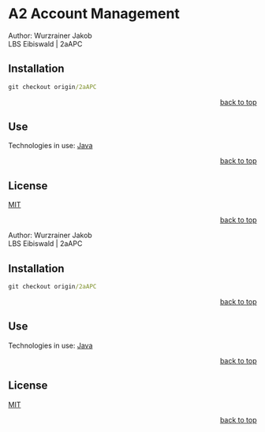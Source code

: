 # A2 Account Management

Author: Wurzrainer Jakob <br>
LBS Eibiswald | 2aAPC

## Installation

```cmd
git checkout origin/2aAPC
```

<p align="right"><a href="#readme-top">back to top</a></p>

## Use
Technologies in use:
<a href="https://www.java.com/en/">Java</a>

<p align="right"><a href="#readme-top">back to top</a></p>

## License

[MIT](https://choosealicense.com/licenses/mit/)
<p align="right"><a href="#readme-top">back to top</a></p>


Author: Wurzrainer Jakob <br>
LBS Eibiswald | 2aAPC

## Installation

```cmd
git checkout origin/2aAPC
```

<p align="right"><a href="#readme-top">back to top</a></p>

## Use
Technologies in use:
<a href="https://www.java.com/en/">Java</a>

<p align="right"><a href="#readme-top">back to top</a></p>

## License

[MIT](https://choosealicense.com/licenses/mit/)
<p align="right"><a href="#readme-top">back to top</a></p>

